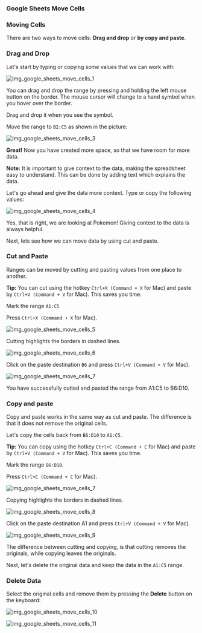 ### Google Sheets Move Cells




### Moving Cells

There are two ways to move cells: **Drag and drop** or **by copy and paste**.



### Drag and Drop

Let's start by typing or copying some values that we can work with:


![img_google_sheets_move_cells_1](https://user-images.githubusercontent.com/47166768/191948138-0890dc97-20ab-44b0-a904-1cd3740de51e.png)

You can drag and drop the range by pressing and holding the left mouse button on the border. The mouse cursor will change to a hand symbol when you hover over the border.

Drag and drop it when you see the symbol.

Move the range to `B2:C5` as shown in the picture:

![img_google_sheets_move_cells_3](https://user-images.githubusercontent.com/47166768/191948668-d4f03913-33de-4c62-b67d-569d21d2cc8e.png)



**Great!** Now you have created more space, so that we have room for more data.

**Note:** It is important to give context to the data, making the spreadsheet easy to understand. This can be done by adding text which explains the data.

Let's go ahead and give the data more context. Type or copy the following values:

![img_google_sheets_move_cells_4](https://user-images.githubusercontent.com/47166768/191948776-086b98ad-7937-4486-9935-c83aef470080.png)


Yes, that is right, we are looking at Pokemon! Giving context to the data is always helpful.

Next, lets see how we can move data by using cut and paste.




### Cut and Paste

Ranges can be moved by cutting and pasting values from one place to another.

**Tip:** You can cut using the hotkey `Ctrl+X (Command + X` for Mac) and paste by `Ctrl+V (Command + V` for Mac). This saves you time.

Mark the range `A1:C5`

Press `Ctrl+X (Command + X` for Mac).

![img_google_sheets_move_cells_5](https://user-images.githubusercontent.com/47166768/191949131-cb3d4090-28fc-4249-bcd0-6a8bad3d822e.png)

Cutting highlights the borders in dashed lines.

![img_google_sheets_move_cells_6](https://user-images.githubusercontent.com/47166768/191949166-1700feb2-b69c-4b86-a6ee-41d8cbf20751.png)

Click on the paste destination `B6` and press `Ctrl+V (Command + V` for Mac).

![img_google_sheets_move_cells_7](https://user-images.githubusercontent.com/47166768/191949852-a52150ba-9d41-4338-92d5-52c9e3845b21.png)


You have successfully cutted and pasted the range from A1:C5 to B6:D10.

### Copy and paste

Copy and paste works in the same way as cut and paste. The difference is that it does not remove the original cells.

Let's copy the cells back from `B6:D10` to `A1:C5`.

**Tip:** You can copy using the hotkey `Ctrl+C (Command + C` for Mac) and paste by `Ctrl+V (Command + V` for Mac). This saves you time.

Mark the range `B6:D10`.

Press `Ctrl+C (Command + C` for Mac).

![img_google_sheets_move_cells_7](https://user-images.githubusercontent.com/47166768/191950191-2feca9c8-cdbe-4d9a-9449-06cdeaf884ac.png)


Copying highlights the borders in dashed lines.

![img_google_sheets_move_cells_8](https://user-images.githubusercontent.com/47166768/191950244-92977df7-50b3-49cc-b7ec-79600e2dcdfd.png)

Click on the paste destination A1 and press `Ctrl+V (Command + V` for Mac).

![img_google_sheets_move_cells_9](https://user-images.githubusercontent.com/47166768/191950300-bc2d2c7f-ba66-4eb7-b740-73f7b74f3f4a.png)


The difference between cutting and copying, is that cutting removes the originals, while copying leaves the originals.

Next, let's delete the original data and keep the data in the `A1:C5` range.




### Delete Data

Select the original cells and remove them by pressing the **Delete** button on the keyboard:

![img_google_sheets_move_cells_10](https://user-images.githubusercontent.com/47166768/191950449-f231d280-c7bb-40bc-96f2-5668b7749d9a.png)

![img_google_sheets_move_cells_11](https://user-images.githubusercontent.com/47166768/191950471-a3f3e5f0-91b4-4a6e-8193-045fa1346d11.png)

